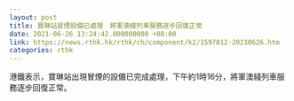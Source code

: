 ```yaml
---
layout: post
title: 寶琳站冒煙設備已處理　將軍澳綫列車服務逐步回復正常
date: 2021-06-26 13:24:42.000000000 +08:00
link: https://news.rthk.hk/rthk/ch/component/k2/1597812-20210626.htm
categories: rthk
---
```


港鐵表示，寶琳站出現冒煙的設備已完成處理，下午約1時16分，將軍澳綫列車服務逐步回復正常。
